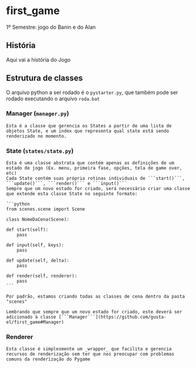 # first_game
1º Semestre: jogo do Banin e do Alan


## História

Aqui vai a história do Jogo

## Estrutura de classes

O arquivo python a ser rodado é o ```pystarter.py```, que também pode ser rodado executando o arquivo ```roda.bat```

### Manager (```manager.py```)

	Esta é a classe que gerencia os States a partir de uma lista de objetos State, e um index que representa qual state está sendo renderizado no momento.
	
### State (```states/state.py```)
	
	Esta é uma classe abstrata que contém apenas as definições de um estado de jogo (Ex. menu, primeira fase, opções, tela de game over, etc)
	Cada State contém suas própria rotinas individuais de ```start()```, ```update()```, ```render()``` e ```input()```
	Sempre que um novo estado for criado, será necessário criar uma classe que extende esta classe State no seguinte formato:
	
	```python
	from scenes.scene import Scene

	class NomeDaCena(Scene):

    def start(self):
        pass

    def input(self, keys):
        pass

    def update(self, delta):
        pass

    def render(self, renderer):
        pass
	```
	
	Por padrão, estamos criando todas as classes de cena dentro da pasta "scenes"
	
	Lembrando que sempre que um novo estado for criado, este deverá ser adicionado à classe [```Manager```](https://github.com/gusta-el/first_game#Manager)
	
### Renderer

	Esta classe é simplesmente um _wrapper_ que facilita e gerencia recursos de renderização sem ter que nos preocupar com problemas comuns da renderização do Pygame